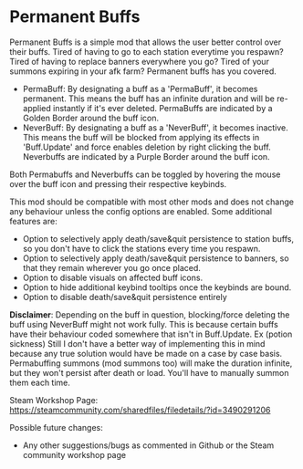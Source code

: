 # Permanent Buffs

Permanent Buffs is a simple mod that allows the user better control over their buffs. Tired of having to go to each station everytime you respawn?
Tired of having to replace banners everywhere you go? Tired of your summons expiring in your afk farm? Permanent buffs has you covered.

- PermaBuff: By designating a buff as a 'PermaBuff', it becomes permanent. This means the buff has an infinite duration and will be re-applied instantly if it's ever deleted.
PermaBuffs are indicated by a Golden Border around the buff icon.
- NeverBuff: By designating a buff as a 'NeverBuff', it becomes inactive. This means the buff will be blocked from applying its effects in 'Buff.Update' and force enables deletion by right clicking the buff. 
Neverbuffs are indicated by a Purple Border around the buff icon.

Both Permabuffs and Neverbuffs can be toggled by hovering the mouse over the buff icon and pressing their respective keybinds.

This mod should be compatible with most other mods and does not change any behaviour unless the config options are enabled. Some additional features are:
- Option to selectively apply death/save&quit persistence to station buffs, so you don't have to click the stations every time you respawn.
- Option to selectively apply death/save&quit persistence to banners, so that they remain wherever you go once placed.
- Option to disable visuals on affected buff icons.
- Option to hide additional keybind tooltips once the keybinds are bound.
- Option to disable death/save&quit persistence entirely

**Disclaimer**: Depending on the buff in question, blocking/force deleting the buff using NeverBuff might not work fully. This is because certain buffs have their behaviour coded somewhere that isn't in Buff.Update. Ex (potion sickness)
Still I don't have a better way of implementing this in mind because any true solution would have be made on a case by case basis.
Permabuffing summons (mod summons too) will make the duration infinite, but they won't persist after death or load. You'll have to manually summon them each time.

Steam Workshop Page: https://steamcommunity.com/sharedfiles/filedetails/?id=3490291206

Possible future changes: 
- Any other suggestions/bugs as commented in Github or the Steam community workshop page